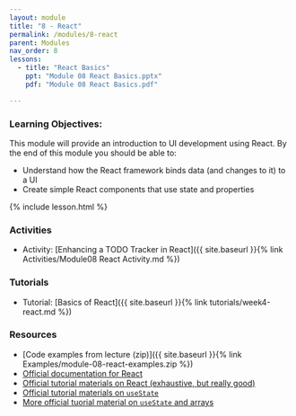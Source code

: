 ```yaml
---
layout: module
title: "8 - React"
permalink: /modules/8-react
parent: Modules
nav_order: 8
lessons: 
  - title: "React Basics"
    ppt: "Module 08 React Basics.pptx"
    pdf: "Module 08 React Basics.pdf"

---
```

### Learning Objectives:
This module will provide an introduction to UI development using React. By the end of this module you should be able to:
 * Understand how the React framework binds data (and changes to it) to a UI
 * Create simple React components that use state and properties
  

{% include lesson.html %}

### Activities
* Activity: [Enhancing a TODO Tracker in React]({{ site.baseurl }}{% link Activities/Module08 React Activity.md %})

### Tutorials
* Tutorial: [Basics of React]({{ site.baseurl }}{% link tutorials/week4-react.md %})

### Resources
* [Code examples from lecture (zip)]({{ site.baseurl }}{% link Examples/module-08-react-examples.zip %})
* [Official documentation for React](https://reactjs.org)
* [Official tutorial materials on React (exhaustive, but really good)](https://react.dev/learn)
* [Official tutorial materials on `useState`](https://react.dev/learn/updating-objects-in-state)
* [More official tuorial material on `useState` and arrays](https://react.dev/learn/updating-arrays-in-state)